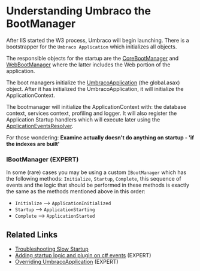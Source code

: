 # Understanding Umbraco the BootManager

After IIS started the W3 process, Umbraco will begin launching.  There is a bootstrapper for the `Umbraco Application` which initializes all objects.

The responsible objects for the startup are the [CoreBootManager](../../apidocs/csharp/api/Umbraco.Core.CoreBootManager.html) and [WebBootManager](/apidocs/csharp/api/Umbraco.Web.WebBootManager.html) where the latter includes the Web portion of the application.

The boot managers initialize the [UmbracoApplication](apidocs/csharp/api/Umbraco.Web.UmbracoApplication.html) (the global.asax) object.  After it has initialized the UmbracoApplication, it will initialize the ApplicationContext.  

The bootmanager will initialize the ApplicationContext with: the database context, services context, profiling and logger. It will also register the Application Startup handlers which will execute later using the [ApplicationEventsResolver](https://our.umbraco.com/apidocs/csharp/api/Umbraco.Core.ObjectResolution.ApplicationEventsResolver.html).

For those wondering: **Examine actually doesn't do anything on startup - 'if the indexes are built'**

### IBootManager (EXPERT)

In some (rare) cases you may be using a custom `IBootManager` which has the following methods: `Initialize`, `Startup`, `Complete`, this sequence of events and the logic that should be performed in these methods is exactly the same as the methods mentioned above in this order: 
* `Initialize` --> `ApplicationInitialized`
* `Startup` --> `ApplicationStarting`
* `Complete` --> `ApplicationStarted`

## Related Links
* [Troubleshooting Slow Startup](./Troubleshooting-Slow-Startup.md)
* [Adding startup logic and plugin on c# events](./Application-Startup.md) (EXPERT)
* [Overriding UmbracoApplication](./Extending-UmbracoApplication.md) (EXPERT)
